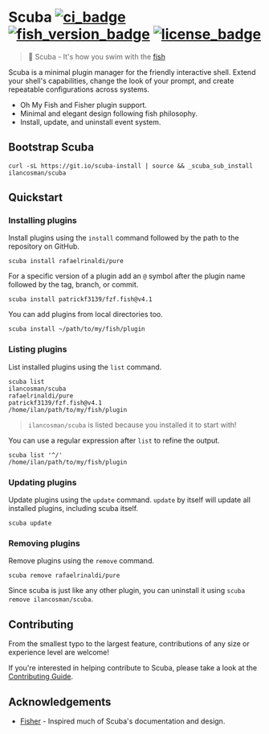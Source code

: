 # Scuba [![ci_badge][]][actions] [![fish_version_badge][]][fish] [![license_badge][]][license]

> 🤿 Scuba - It's how you swim with the [fish][]

Scuba is a minimal plugin manager for the friendly interactive shell. Extend your shell's capabilities, change the look of your prompt, and create repeatable configurations across systems.

- Oh My Fish and Fisher plugin support.
- Minimal and elegant design following fish philosophy.
- Install, update, and uninstall event system.

## Bootstrap Scuba

```console
curl -sL https://git.io/scuba-install | source && _scuba_sub_install ilancosman/scuba
```

## Quickstart

### Installing plugins

Install plugins using the `install` command followed by the path to the repository on GitHub.

```console
scuba install rafaelrinaldi/pure
```

For a specific version of a plugin add an `@` symbol after the plugin name followed by the tag, branch, or commit.

```console
scuba install patrickf3139/fzf.fish@v4.1
```

You can add plugins from local directories too.

```console
scuba install ~/path/to/my/fish/plugin
```

### Listing plugins

List installed plugins using the `list` command.

```console
scuba list
ilancosman/scuba
rafaelrinaldi/pure
patrickf3139/fzf.fish@v4.1
/home/ilan/path/to/my/fish/plugin
```

> `ilancosman/scuba` is listed because you installed it to start with!

You can use a regular expression after `list` to refine the output.

```console
scuba list '^/'
/home/ilan/path/to/my/fish/plugin
```

### Updating plugins

Update plugins using the `update` command. `update` by itself will update all installed plugins, including scuba itself.

```console
scuba update
```

### Removing plugins

Remove plugins using the `remove` command.

```console
scuba remove rafaelrinaldi/pure
```

Since scuba is just like any other plugin, you can uninstall it using `scuba remove ilancosman/scuba`.

## Contributing

From the smallest typo to the largest feature, contributions of any size or experience level are welcome!

If you're interested in helping contribute to Scuba, please take a look at the [Contributing Guide][].

## Acknowledgements

- [Fisher][] - Inspired much of Scuba's documentation and design.

[actions]: https://github.com/IlanCosman/scuba/actions
[ci_badge]: https://github.com/IlanCosman/scuba/workflows/CI/badge.svg
[contributing guide]: CONTRIBUTING.md
[created a new one]: docs/creating_plugins.md
[fish_version_badge]: https://img.shields.io/badge/fish-3.1.0%2B-blue
[fish]: https://fishshell.com/
[fisher]: https://github.com/jorgebucaran/fisher
[license_badge]: https://img.shields.io/github/license/IlanCosman/scuba
[license]: LICENSE.md
